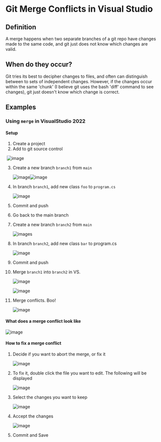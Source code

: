 # Git Merge Conflicts in Visual Studio

## Definition

A merge happens when two separate branches of a git repo have changes made to the same code, and git just does not know which changes are valid.

## When do they occur?

Git tries its best to decipher changes to files, and often can distinguish between to sets of independent changes.  However, if the changes occur within the same 'chunk' (I believe git uses the bash 'diff' command to see changes), git just doesn't know which change is correct.

## Examples

### Using `merge` in VisualStudio 2022

#### Setup

1. Create a project
2. Add to git source control

​	![image](./Images/merge_conflict_add_to_source_control.png)

3. Create a new branch `branch1` from `main`

   ![image](./Images/merge_conflict_new_branch_dialog_vs.png)![image](./Images/merge_conflict_create_branch1.png)

   

4. In branch `branch1`, add new class `foo` to `program.cs`

   ![image](./Images/merge_conflict_branch1_code.png)

5. Commit and push

6. Go back to the main branch

7. Create a new branch `branch2` from `main`

   ![images](./Images/merge_conflict_make_branch2_vs.png)

8. In branch `branch2`, add new class `bar` to program.cs

   ![image](./Images/merge_conflict_make_branch2_vs.png)

9. Commit and push

10. Merge `branch1` into `branch2` in VS.

    ![image](./images/merge_conflict_manage_branches_vs.png)

    ![image](./images/merge_conflict_merging_branches_vs.png)

   11. Merge conflicts.  Boo!

       ![image](./images/merge_conflict_indicator_vs.png)

#### What does a merge conflict look like

![image](./images/merge_conflict_code.png)



#### How to fix a merge conflict

1. Decide if you want to abort the merge, or fix it

   ![image](./images/merge_conflict_abort_or_fix.png)

2. To fix it, double click the file you want to edit.  The following will be displayed

   ![image](./images/merge_conflict_fixing_vs.png)

3. Select the changes you want to keep

   ![image](./images/merge_conflict_fixed.png)

4. Accept the changes

   ![image](./images/merge_conflict_accept_merge.png)

5. Commit and Save



